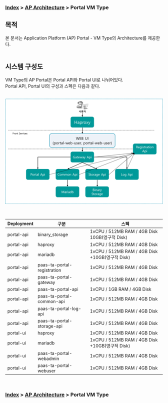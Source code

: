 ### [Index](https://github.com/PaaS-TA/Guide-eng/blob/master/README.md) > [AP Architecture](../README.md) > Portal VM Type

## 목적
본 문서는 Application Platform (AP) Portal - VM Type의 Architecture를 제공한다.
<br><br>

## 시스템 구성도
VM Type의 AP Portal은 Portal API와 Portal UI로 나뉘어있다.  
Portal API, Portal UI의 구성과 스펙은 다음과 같다.  
<br>



![Portal Architecture - VM Type](image/portal_architecture_vm.png)

<br>

| Deployment | 구분  | 스펙 |
|------------|-------|-----|
| portal-api | binary_storage | 1vCPU / 512MB RAM / 4GB Disk 10GB(영구적 Disk) |
| portal-api | haproxy | 1vCPU / 512MB RAM / 4GB Disk|
| portal-api | mariadb | 1vCPU / 512MB RAM / 4GB Disk +10GB(영구적 Disk) |
| portal-api | paas-ta-portal-registration | 1vCPU / 512MB RAM / 4GB Disk |
| portal-api | paas-ta-portal-gateway | 1vCPU / 512MB RAM / 4GB Disk |
| portal-api | paas-ta-portal-api | 1vCPU / 1GB RAM / 4GB Disk |
| portal-api | paas-ta-portal-common-api | 1vCPU / 512MB RAM / 4GB Disk |
| portal-api | paas-ta-portal-log-api | 1vCPU / 512MB RAM / 4GB Disk |
| portal-api | paas-ta-portal-storage-api | 1vCPU / 512MB RAM / 4GB Disk |
| portal-ui | haproxy | 1vCPU / 512MB RAM / 4GB Disk|
| portal-ui | mariadb | 1vCPU / 512MB RAM / 4GB Disk +10GB(영구적 Disk) |
| portal-ui | paas-ta-portal-webadmin | 1vCPU / 512MB RAM / 4GB Disk |
| portal-ui | paas-ta-portal-webuser | 1vCPU / 512MB RAM / 4GB Disk|
<br>




### [Index](https://github.com/PaaS-TA/Guide-eng/blob/master/README.md) > [AP Architecture](../README.md) > Portal VM Type
